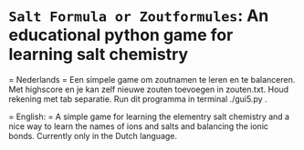 `Salt Formula or Zoutformules`: An educational python game for learning salt chemistry
========================================================
= Nederlands = 
Een simpele game om zoutnamen te leren en te balanceren. Met highscore en je kan zelf nieuwe zouten toevoegen in zouten.txt.
Houd rekening met tab separatie. Run dit programma in terminal ./gui5.py . 

= English: =
A simple game for learning the elementry salt chemistry and a nice way to learn the names of ions and salts and balancing the ionic bonds.
Currently only in the Dutch language.
